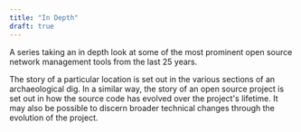 ```yaml
---
title: "In Depth"
draft: true
---
```


A series taking an in depth look at some of the most prominent open source network management tools from the last 25 years.

The story of a particular location is set out in the various sections of an archaeological dig. In a similar way, the story of an open source project is set out in how the source code has evolved over the project's lifetime. It may also be possible to discern broader technical changes through the evolution of the project.
